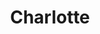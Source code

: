 ---
place: charlotte-nc
title: Charlotte
states:
  - NC
type: local
x: -80.8431267
y: 35.2270869
---